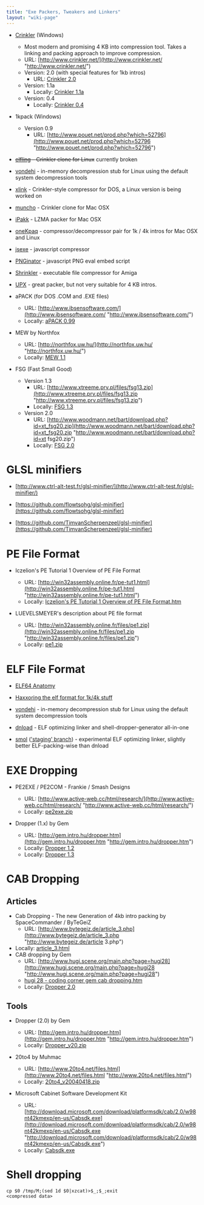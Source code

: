 ```yaml
---
title: "Exe Packers, Tweakers and Linkers"
layout: "wiki-page"
---
```


*   [Crinkler](crinkler) (Windows)
    *   Most modern and promising 4 KB into compression tool. Takes a linking and packing approach to improve compression.
    *   URL: [http://www.crinkler.net/](http://www.crinkler.net/ "http://www.crinkler.net/")
    *   Version: 2.0 (with special features for 1kb intros)
        * URL: [Crinkler 2.0](http://www.crinkler.net/crinkler20.zip)   
    *   Version: 1.1a
        *   Locally: [Crinkler 1.1a](ftp://ftp.untergrund.net/users/in4kadmin/files/crinkler11a.zip "ftp://ftp.untergrund.net/users/in4kadmin/files/crinkler11a.zip")
    *   Version: 0.4
        *   Locally: [Crinkler 0.4](http://in4k.untergrund.net/packers%20droppers%20etc/crinkler04.zip "http://in4k.untergrund.net/packers droppers etc/crinkler04.zip")

*   1kpack (Windows)
    *   Version 0.9
        *   URL: [http://www.pouet.net/prod.php?which=52796](http://www.pouet.net/prod.php?which=52796 "http://www.pouet.net/prod.php?which=52796")

* ~~[elfling](http://www.pouet.net/prod.php?which=64325) - Crinkler clone for Linux~~ currently broken

* [vondehi](https://gitlab.com/PoroCYon/vondehi) - in-memory decompression stub for Linux using the default system decompression tools

* [xlink](https://github.com/negge/xlink) - Crinkler-style compressor for DOS, a Linux version is being worked on

* [muncho](http://www.pouet.net/prod.php?which=51324) - Crinkler clone for Mac OSX

* [iPakk](http://www.pouet.net/prod.php?which=29185) - LZMA packer for Mac OSX

* [oneKpaq](http://www.pouet.net/prod.php?which=66926) - compressor/decompressor pair for 1k / 4k intros for Mac OSX and Linux

* [jsexe](http://creativejs.com/2012/06/jsexe-javascript-compressor/) - javascript compressor

* [PNGinator](https://gist.github.com/gasman/2560551) - javascript PNG eval embed script

* [Shrinkler](https://bitbucket.org/askeksa/shrinkler) - executable file compressor for Amiga

* [UPX](https://upx.github.io/) - great packer, but not very suitable for 4 KB intros.

*   aPACK (for DOS .COM and .EXE files)
    *   URL: [http://www.ibsensoftware.com/](http://www.ibsensoftware.com/ "http://www.ibsensoftware.com/")
    *   Locally: [aPACK 0.99](http://in4k.untergrund.net/packers%20droppers%20etc/apack099.zip "http://in4k.untergrund.net/packers droppers etc/apack099.zip")

*   MEW by Northfox
    *   URL: [http://northfox.uw.hu/](http://northfox.uw.hu/ "http://northfox.uw.hu/")
    *   Locally: [MEW 1.1](http://in4k.untergrund.net/packers%20droppers%20etc/mew11.zip "http://in4k.untergrund.net/packers droppers etc/mew11.zip")

*   FSG (Fast Small Good)
    *   Version 1.3
        *   URL: [http://www.xtreeme.prv.pl/files/fsg13.zip](http://www.xtreeme.prv.pl/files/fsg13.zip "http://www.xtreeme.prv.pl/files/fsg13.zip")
        *   Locally: [FSG 1.3](http://in4k.untergrund.net/packers%20droppers%20etc/fsg13.zip "http://in4k.untergrund.net/packers droppers etc/fsg13.zip")
    *   Version 2.0
        *   URL: [http://www.woodmann.net/bart/download.php?id=xt_fsg20.zip](http://www.woodmann.net/bart/download.php?id=xt_fsg20.zip "http://www.woodmann.net/bart/download.php?id=xt fsg20.zip")
        *   Locally: [FSG 2.0](http://in4k.untergrund.net/packers%20droppers%20etc/xt_fsg20.zip "http://in4k.untergrund.net/packers droppers etc/xt fsg20.zip")

# GLSL minifiers

* [http://www.ctrl-alt-test.fr/glsl-minifier/](http://www.ctrl-alt-test.fr/glsl-minifier/)

* [https://github.com/flowtsohg/glsl-minifier](https://github.com/flowtsohg/glsl-minifier)

* [https://github.com/TimvanScherpenzeel/glsl-minifier](https://github.com/TimvanScherpenzeel/glsl-minifier)

# PE File Format

*   Iczelion's PE Tutorial 1 Overview of PE File Format
    *   URL: [http://win32assembly.online.fr/pe-tut1.html](http://win32assembly.online.fr/pe-tut1.html "http://win32assembly.online.fr/pe-tut1.html")
    *   Locally: [Iczelion's PE Tutorial 1 Overview of PE File Format.htm](http://in4k.untergrund.net/various%20web%20articles/Iczelion_s_PE_Tutorial_1_Overview_of_PE_File_Format.htm "http://in4k.untergrund.net/various web articles/Iczelion s PE Tutorial 1 Overview of PE File Format.htm")

*   LUEVELSMEYER's description about PE file format
    *   URL: [http://win32assembly.online.fr/files/pe1.zip](http://win32assembly.online.fr/files/pe1.zip "http://win32assembly.online.fr/files/pe1.zip")
    *   Locally: [pe1.zip](http://in4k.untergrund.net/various%20web%20articles/pe1.zip "http://in4k.untergrund.net/various web articles/pe1.zip")

# ELF File Format

*   [ELF64 Anatomy](/index.php?title=ELF64_Anatomy "ELF64 Anatomy")

*   [Haxxoring the elf format for 1k/4k stuff](http://www.pouet.net/topic.php?which=5392)

*   [vondehi](https://gitlab.com/PoroCYon/vondehi) - in-memory decompression stub for Linux using the default system decompression tools

*   [dnload](https://github.com/faemiyah/dnload/) - ELF optimizing linker and shell-dropper-generator all-in-one

*   [smol](https://github.com/Shizmob/smol) (['staging' branch](https://github.com/PoroCYon/smol)) - experimental ELF optimizing linker, slightly better ELF-packing-wise than dnload

# EXE Dropping

*   PE2EXE / PE2COM - Frankie / Smash Designs
    *   URL: [http://www.active-web.cc/html/research/](http://www.active-web.cc/html/research/ "http://www.active-web.cc/html/research/")
    *   Locally: [pe2exe.zip](http://in4k.untergrund.net/packers%20droppers%20etc/pe2exe.zip "http://in4k.untergrund.net/packers droppers etc/pe2exe.zip")

*   Dropper (1.x) by Gem
    *   URL: [http://gem.intro.hu/dropper.htm](http://gem.intro.hu/dropper.htm "http://gem.intro.hu/dropper.htm")
    *   Locally: [Dropper 1.2](http://in4k.untergrund.net/packers%20droppers%20etc/Dropper_v12.zip "http://in4k.untergrund.net/packers droppers etc/Dropper v12.zip")
    *   Locally: [Dropper 1.3](http://in4k.untergrund.net/packers%20droppers%20etc/Dropper_v13.zip "http://in4k.untergrund.net/packers droppers etc/Dropper v13.zip")

# CAB Dropping

## Articles

*   Cab Dropping - The new Generation of 4kb intro packing by SpaceCommander / ByTeGeiZ
    *   URL: [http://www.bytegeiz.de/article_3.php](http://www.bytegeiz.de/article_3.php "http://www.bytegeiz.de/article 3.php")
*   Locally: [article_3.html](http://in4k.untergrund.net/various%20web%20articles/article_3.html "http://in4k.untergrund.net/various web articles/article 3.html")
*   CAB dropping by Gem
    *   URL: [http://www.hugi.scene.org/main.php?page=hugi28](http://www.hugi.scene.org/main.php?page=hugi28 "http://www.hugi.scene.org/main.php?page=hugi28")
    *   [hugi 28 - coding corner gem cab dropping.htm](http://in4k.untergrund.net/html_articles/hugi%2028%20-%20coding%20corner%20gem%20cab%20dropping.htm "http://in4k.untergrund.net/html articles/hugi 28 - coding corner gem cab dropping.htm")
    *   Locally: [Dropper 2.0](http://in4k.untergrund.net/packers%20droppers%20etc/Dropper_v20.zip "http://in4k.untergrund.net/packers droppers etc/Dropper v20.zip")

## Tools

*   Dropper (2.0) by Gem
    *   URL: [http://gem.intro.hu/dropper.htm](http://gem.intro.hu/dropper.htm "http://gem.intro.hu/dropper.htm")
    *   Locally: [Dropper_v20.zip](http://in4k.untergrund.net/packers%20droppers%20etc/Dropper_v20.zip "http://in4k.untergrund.net/packers droppers etc/Dropper v20.zip")

*   20to4 by Muhmac
    *   URL: [http://www.20to4.net/files.html](http://www.20to4.net/files.html "http://www.20to4.net/files.html")
    *   Locally: [20to4_v20040418.zip](http://in4k.untergrund.net/packers%20droppers%20etc/20to4_v20040418.zip "http://in4k.untergrund.net/packers droppers etc/20to4 v20040418.zip")

*   Microsoft Cabinet Software Development Kit
    *   URL: [http://download.microsoft.com/download/platformsdk/cab/2.0/w98nt42kmexp/en-us/Cabsdk.exe](http://download.microsoft.com/download/platformsdk/cab/2.0/w98nt42kmexp/en-us/Cabsdk.exe "http://download.microsoft.com/download/platformsdk/cab/2.0/w98nt42kmexp/en-us/Cabsdk.exe")
    *   Locally: [Cabsdk.exe](http://in4k.untergrund.net/packers%20droppers%20etc/Cabsdk.exe "http://in4k.untergrund.net/packers droppers etc/Cabsdk.exe")

# Shell dropping

```
cp $0 /tmp/M;(sed 1d $0|xzcat)>$_;$_;exit
<compressed data>
```
